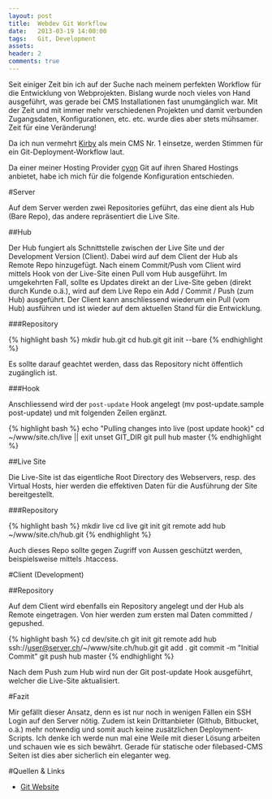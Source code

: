 ```yaml
---
layout: post
title:  Webdev Git Workflow
date:   2013-03-19 14:00:00
tags:	Git, Development
assets:
header: 2
comments: true
---
```


Seit einiger Zeit bin ich auf der Suche nach meinem perfekten Workflow für die Entwicklung von Webprojekten. Bislang wurde noch vieles von Hand ausgeführt, was gerade bei CMS Installationen fast unumgänglich war. Mit der Zeit und mit immer mehr verschiedenen Projekten und damit verbunden Zugangsdaten, Konfigurationen, etc. etc. wurde dies aber stets mühsamer. Zeit für eine Veränderung!

Da ich nun vermehrt [Kirby](http://getkirby.com) als mein CMS Nr. 1 einsetze, werden Stimmen für ein Git-Deployment-Workflow laut.

Da einer meiner Hosting Provider [cyon][ln-cyon] Git auf ihren Shared Hostings anbietet, habe ich mich für die folgende Konfiguration entschieden.

#Server

Auf dem Server werden zwei Repositories geführt, das eine dient als Hub (Bare Repo), das andere repräsentiert die Live Site.

##Hub

Der Hub fungiert als Schnittstelle zwischen der Live Site und der Development Version (Client). Dabei wird auf dem Client der Hub als Remote Repo hinzugefügt. Nach einem Commit/Push vom Client wird mittels Hook von der Live-Site einen Pull vom Hub ausgeführt. Im umgekehrten Fall, sollte es Updates direkt an der Live-Site geben (direkt durch Kunde o.ä.), wird auf dem Live Repo ein Add / Commit / Push (zum Hub) ausgeführt. Der Client kann anschliessend wiederum ein Pull (vom Hub) ausführen und ist wieder auf dem aktuellen Stand für die Entwicklung. 

###Repository

{% highlight bash %}
mkdir hub.git
cd hub.git
git init --bare
{% endhighlight %}

Es sollte darauf geachtet werden, dass das Repository nicht öffentlich zugänglich ist.

###Hook

Anschliessend wird der <code>post-update</code> Hook angelegt (mv post-update.sample post-update) und mit folgenden Zeilen ergänzt.

{% highlight bash %}
echo "Pulling changes into live (post update hook)"
cd ~/www/site.ch/live || exit
unset GIT_DIR
git pull hub master
{% endhighlight %}

##Live Site

Die Live-Site ist das eigentliche Root Directory des Webservers, resp. des Virtual Hosts, hier werden die effektiven Daten für die Ausführung der Site bereitgestellt.

###Repository

{% highlight bash %}
mkdir live
cd live
git init
git remote add hub ~/www/site.ch/hub.git
{% endhighlight %}

Auch dieses Repo sollte gegen Zugriff von Aussen geschützt werden, beispielsweise mittels .htaccess.

#Client (Development)

##Repository

Auf dem Client wird ebenfalls ein Repository angelegt und der Hub als Remote eingetragen. Von hier werden zum ersten mal Daten committed / gepushed.

{% highlight bash %}
cd dev/site.ch
git init
git remote add hub ssh://user@server.ch/~/www/site.ch/hub.git
git add .
git commit -m "Initial Commit"
git push hub master
{% endhighlight %}

Nach dem Push zum Hub wird nun der Git post-update Hook ausgeführt, welcher die Live-Site aktualisiert.

#Fazit

Mir gefällt dieser Ansatz, denn es ist nur noch in wenigen Fällen ein SSH Login auf den Server nötig. Zudem ist kein Drittanbieter (Github, Bitbucket, o.ä.) mehr notwendig und somit auch keine zusätzlichen Deployment-Scripts. Ich denke ich werde nun mal eine Weile mit dieser Lösung arbeiten und schauen wie es sich bewährt. Gerade für statische oder filebased-CMS Seiten ist dies aber sicherlich ein eleganter weg.

#Quellen & Links

- [Git Website][git-website]

[git-website]: http://git-scm.com
[ln-cyon]: http://cyon.ch
